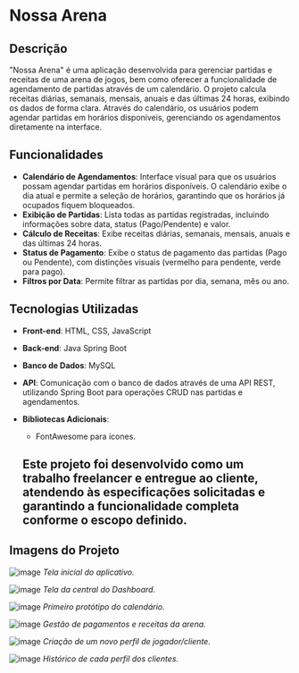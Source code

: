 # Nossa Arena

## Descrição

"Nossa Arena" é uma aplicação desenvolvida para gerenciar partidas e receitas de uma arena de jogos, bem como oferecer a funcionalidade de agendamento de partidas através de um calendário. O projeto calcula receitas diárias, semanais, mensais, anuais e das últimas 24 horas, exibindo os dados de forma clara. Através do calendário, os usuários podem agendar partidas em horários disponíveis, gerenciando os agendamentos diretamente na interface.

## Funcionalidades

- **Calendário de Agendamentos**: Interface visual para que os usuários possam agendar partidas em horários disponíveis. O calendário exibe o dia atual e permite a seleção de horários, garantindo que os horários já ocupados fiquem bloqueados.
- **Exibição de Partidas**: Lista todas as partidas registradas, incluindo informações sobre data, status (Pago/Pendente) e valor.
- **Cálculo de Receitas**: Exibe receitas diárias, semanais, mensais, anuais e das últimas 24 horas.
- **Status de Pagamento**: Exibe o status de pagamento das partidas (Pago ou Pendente), com distinções visuais (vermelho para pendente, verde para pago).
- **Filtros por Data**: Permite filtrar as partidas por dia, semana, mês ou ano.

## Tecnologias Utilizadas

- **Front-end**: HTML, CSS, JavaScript
- **Back-end**: Java Spring Boot
- **Banco de Dados**: MySQL
- **API**: Comunicação com o banco de dados através de uma API REST, utilizando Spring Boot para operações CRUD nas partidas e agendamentos.
- **Bibliotecas Adicionais**: 
  - FontAwesome para ícones.
 
  ## Este projeto foi desenvolvido como um trabalho freelancer e entregue ao cliente, atendendo às especificações solicitadas e garantindo a funcionalidade completa conforme o escopo definido.

## Imagens do Projeto

![image](https://github.com/user-attachments/assets/37e64dc5-98b5-484b-99c5-6cef828e9be1)
*Tela inicial do aplicativo.*

![image](https://github.com/user-attachments/assets/c6f8e672-63bf-482b-8bf8-b04a8eef6725)
*Tela da central do Dashboard.*

![image](https://github.com/user-attachments/assets/40911841-88f5-4f5a-90ea-582c8963ec1b)
*Primeiro protótipo do calendário.*

![image](https://github.com/user-attachments/assets/4fbd41f8-dc8d-48a3-b8e1-6e9760e82115)
*Gestão de pagamentos e receitas da arena.*

![image](https://github.com/user-attachments/assets/13f28cbf-04a3-4574-b08a-33221a874832)
*Criação de um novo perfil de jogador/cliente.*

![image](https://github.com/user-attachments/assets/59ef1cac-2212-4077-a611-371dd34f82ea)
*Histórico de cada perfil dos clientes.*
